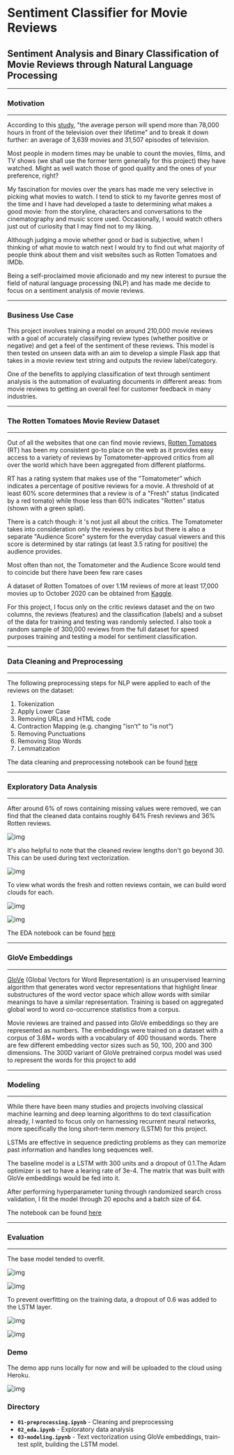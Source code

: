 # Sentiment Classifier for Movie Reviews

## Sentiment Analysis and Binary Classification of Movie Reviews through Natural Language Processing

---
### Motivation
---

According to this [study](https://www.studyfinds.org/survey-the-average-adult-will-watch-more-than-78000-hours-of-tv/), "the average person will spend more than 78,000 hours in front of the television over their lifetime" and to break it down further: an average of 3,639 movies and 31,507 episodes of television.

Most people in modern times may be unable to count the movies, films, and TV shows (we shall use the former term generally for this project) they have watched. Might as well watch those of good quality and the ones of your preference, right?

My fascination for movies over the years has made me very selective in picking what movies to watch. I tend to stick to my favorite genres most of the time and I have had developed a taste to determining what makes a good movie: from the storyline, characters and conversations to the cinematography and music score used. Occasionally, I would watch others just out of curiosity that I may find not to my liking.

Although judging a movie whether good or bad is subjective, when I thinking of what movie to watch next I would try to find out what majority of people think about them and visit websites such as Rotten Tomatoes and IMDb.

Being a self-proclaimed movie aficionado and my new interest to pursue the field of natural language processing (NLP) and has made me decide to focus on a sentiment analysis of movie reviews.

---

### Business Use Case

This project involves training a model on around 210,000 movie reviews with a goal of accurately classifying review types (whether positive or negative) and get a feel of the sentiment of these reviews. This model is then tested on unseen data with an aim to develop a simple Flask app that takes in a movie review text string and outputs the review label/category.

One of the benefits to applying classification of text through sentiment analysis is the automation of evaluating documents in different areas: from movie reviews to getting an overall feel for customer feedback in many industries.

---

### The Rotten Tomatoes Movie Review Dataset
---
Out of all the websites that one can find movie reviews, [Rotten Tomatoes](https://www.rottentomatoes.com/) (RT) has been my consistent go-to place on the web as it provides easy access to a variety of reviews by Tomatometer-approved critics from all over the world which have been aggregated from different platforms. 

RT has a rating system that makes use of the "Tomatometer" which indicates a percentage of positive reviews for a movie. A threshold of at least 60% score determines that a review is of a "Fresh" status (indicated by a red tomato) while those less than 60% indicates "Rotten" status (shown with a green splat).

There is a catch though: it 's not just all about the critics. The Tomatometer takes into consideration only the reviews by critics but there is also a separate "Audience Score" system for the everyday casual viewers and this score is determined by star ratings (at least 3.5 rating for positive) the audience provides.

Most often than not, the Tomatometer and the Audience Score would tend to coincide but there have been few rare cases 

A dataset of Rotten Tomatoes of over 1.1M reviews of more at least 17,000 movies up to October 2020 can be obtained from [Kaggle](https://www.kaggle.com/stefanoleone992/rotten-tomatoes-movies-and-critic-reviews-dataset).

For this project, I focus only on the critic reviews dataset and the on two columns, the reviews (features) and the classification (labels) and a subset of the data for training and testing was randomly selected. I also took a random sample of 300,000 reviews from the full dataset for speed purposes training and testing a model for sentiment classification.

---
### Data Cleaning and Preprocessing
---
The following preprocessing steps for NLP were applied to each of the reviews on the dataset:

1) Tokenization
2) Apply Lower Case
3) Removing URLs and HTML code
4) Contraction Mapping (e.g. changing "isn't" to "is not")
5) Removing Punctuations
6) Removing Stop Words
7) Lemmatization

The data cleaning and preprocessing notebook can be found [here](src/01-preprocessing.ipynb)

---
### Exploratory Data Analysis
---
After around 6% of rows containing missing values were removed, we can find that the cleaned data contains roughly 64% Fresh reviews and 36% Rotten reviews.

![img](output/img/review-types.jpg)

It's also helpful to note that the cleaned review lengths don't go beyond 30. This can be used during text vectorization.

![img](output/img/review-lengths-300k.jpg)

To view what words the fresh and rotten reviews contain, we can build word clouds for each.

![img](output/img/fresh_tomato_wordcloud_200.png)

![img](output/img/green_splat_wordcloud_200.png)


The EDA notebook can be found [here](src/02-eda.ipynb)



---
### GloVe Embeddings
---

[GloVe](https://nlp.stanford.edu/projects/glove/) (Global Vectors for Word Representation) is an unsupervised learning algorithm that generates word vector representations that highlight linear substructures of the word vector space which allow words with similar meanings to have a similar representation. Training is based on aggregated global word to word co-occurrence statistics from a corpus. 

Movie reviews are trained and passed into GloVe embeddings so they are represented as numbers. The embeddings were trained on a dataset with a corpus of 3.6M+ words with a vocabulary of 400 thousand words. There are few different embedding vector sizes such as 50, 100, 200 and 300 dimensions. The 300D variant of GloVe pretrained corpus model was used to represent the words for this project to add 

---
### Modeling
---
While there have been many studies and projects involving classical machine learning and deep learning algorithms to do text classification already, I wanted to focus only on harnessing recurrent neural networks, more specifically the long short-term memory (LSTM) for this project.

LSTMs are effective in sequence predicting problems as they can memorize past information and handles long sequences well.

The baseline model is a LSTM with 300 units and a dropout of 0.1.The Adam optimizer is set to have a learing rate of 3e-4. The matrix that was built with GloVe embeddings would be fed into it.

After performing hyperparameter tuning through randomized search cross validation, I fit the model through 20 epochs and a batch size of 64.

The notebook can be found [here](src/03-modeling.ipynb)

---

### Evaluation
---

The base model tended to overfit.

![img](output/img/base-model-accuracy.jpg)

![img](output/img/base-model-loss.jpg)


To prevent overfitting on the training data, a dropout of 0.6 was added to the LSTM layer.

![img](output/img/base-vs-best-model-accuracy.jpg)

![img](output/img/base-vs-best-model-loss.jpg)


### Demo

The demo app runs locally for now and will be uploaded to the cloud using Heroku.

![img](output/img/app-frontend-demo.jpg)



### Directory

- **`01-preprocessing.ipynb`** - Cleaning and preprocessing
- **`02_eda.ipynb`** - Exploratory data analysis
- **`03-modeling.ipynb`** - Text vectorization using GloVe embeddings, train-test split, building the LSTM model.



